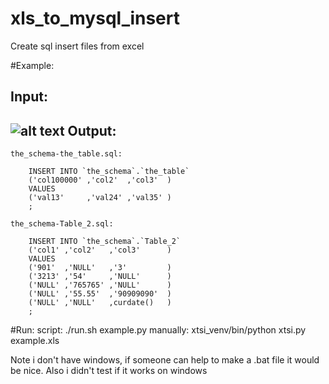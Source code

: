 xls_to_mysql_insert
===================

Create sql insert files from excel

#Example:

Input:
---
![alt text](https://raw.github.com/papaloizouc/xls_to_mysql_insert/master/xls_file_.png "Input")
Output:
---
    the_schema-the_table.sql:

```mysql
    INSERT INTO `the_schema`.`the_table`
    ('col100000' ,'col2'  ,'col3'  )
    VALUES
    ('val13'     ,'val24' ,'val35' )
    ;
```


    the_schema-Table_2.sql:
```mysql
    INSERT INTO `the_schema`.`Table_2`
    ('col1' ,'col2'   ,'col3'      )
    VALUES
    ('901'  ,'NULL'   ,'3'         )
    ('3213' ,'54'     ,'NULL'      )
    ('NULL' ,'765765' ,'NULL'      )
    ('NULL' ,'55.55'  ,'90909090'  )
    ('NULL' ,'NULL'   ,curdate()   )
    ;
```

#Run:
script: ./run.sh example.py
manually: xtsi_venv/bin/python xtsi.py example.xls

Note i don't have windows, if someone can help to make a .bat file it would be nice.
Also i didn't test if it works on windows